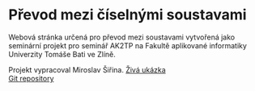 # Převod mezi číselnými soustavami

Webová stránka určená pro převod mezi soustavami vytvořená jako seminární projekt pro seminář AK2TP na Fakultě aplikované informatiky Univerzity Tomáše Bati ve Zlíně.

Projekt vypracoval Miroslav Šiřina.
[Živá ukázka](https://ovec.github.io/prevod-mezi-soustavami/)  
[Git repository](https://github.com/Ovec/prevod-mezi-soustavami)